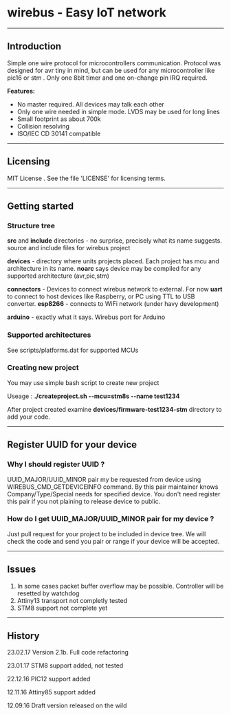 # wirebus - Easy IoT network
---------------------------------
## Introduction

Simple one wire protocol for microcontrollers communication. Protocol was designed for avr tiny in mind, but can be used for any microcontroller like pic16 or stm . Only one 8bit timer and one on-change pin IRQ required.

__Features:__

* No master required. All devices may talk each other
* Only one wire needed in simple mode. LVDS may be used for long lines
* Small footprint as about 700k
* Collision resolving 
* ISO/IEC CD 30141 compatible

------------------------------------
## Licensing

MIT License . See the file 'LICENSE' for licensing terms.

-------------------------------------
## Getting started

### Structure tree
__src__ and __include__ directories - no surprise,  precisely what its name suggests. source and include files for wirebus project

__devices__  - directory where units projects placed. Each project has mcu and architecture in its name. __noarc__ says device may be compiled for any supported architecture (avr,pic,stm)

__connectors__  - Devices to connect wirebus network to external. For now __uart__ to connect to host devices like Raspberry, or PC using TTL to USB converter. __esp8266__ - connects to WiFi network (under havy development)

__arduino__  - exactly what it says. Wirebus port for Arduino

### Supported architectures

See scripts/platforms.dat for supported MCUs 


### Creating new project

You may use simple bash script to create new project 

Useage : __./createproject.sh --mcu=stm8s --name test1234__

After project created examine __devices/firmware-test1234-stm__ directory to add your code.


--------------------------------------
## Register UUID for your device
### Why I should register UUID ?
UUID_MAJOR/UUID_MINOR pair my be requested from device using WIREBUS_CMD_GETDEVICEINFO command. By this pair maintainer knows Company/Type/Special needs for specified device. You don't need register this pair if you not plaining to release device to public.

### How do I get UUID_MAJOR/UUID_MINOR pair for my device ?
Just pull request for your project to be included in device tree. We will check the code and send you pair or range if your device will be accepted.

--------------------------------------
## Issues
1. In some cases packet buffer overflow may be possible. Controller will be resetted by watchdog
2. Attiny13 transport not completly tested
3. STM8 support not complete yet

------------------------------------
## History
23.02.17  Version 2.1b. Full code refactoring  

23.01.17  STM8 support added, not tested 

22.12.16  PIC12 support added

12.11.16  Attiny85 support added 

12.09.16  Draft version released on the wild 




